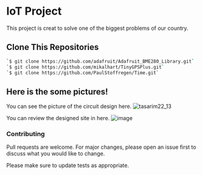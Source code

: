# IoT Project

This project is creat to solve one of the biggest problems of our country.

## Clone This Repositories
 

```bash
`$ git clone https://github.com/adafruit/Adafruit_BME280_Library.git`
`$ git clone https://github.com/mikalhart/TinyGPSPlus.git`
`$ git clone https://github.com/PaulStoffregen/Time.git`
```


## Here is the some pictures!
You can see the picture of the circuit design here.
![tasarim22_13](https://user-images.githubusercontent.com/99405897/218881930-79c001d1-49c2-4d10-b4e4-18915f61e838.png)

You can review the designed site in here.
![image](https://user-images.githubusercontent.com/99405897/218881135-4228b012-9076-4416-a399-59ebb8628bf3.png)


### Contributing

Pull requests are welcome. For major changes, please open an issue first
to discuss what you would like to change.

Please make sure to update tests as appropriate.

